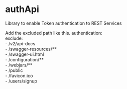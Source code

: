 # authApi
Library to enable Token authentication to REST Services

Add the excluded path like this.
authentication:  
  exclude:  
      - /v2/api-docs  
      - /swagger-resources/**  
      - /swagger-ui.html  
      - /configuration/**  
      - /webjars/**  
      - /public  
      - /favicon.ico  
      - /users/signup  
